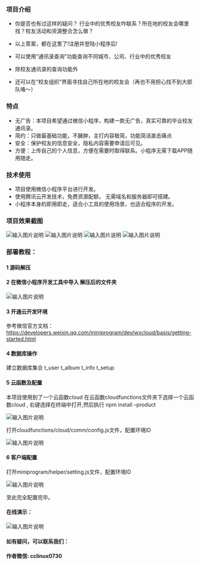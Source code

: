 
### 项目介绍

- 你是否也有过这样的疑问？ 行业中的优秀校友咋联系？所在地的校友会哪里找？校友活动和资源整合怎么做？

- 以上答案，都在这里了!注册并登陆小程序后!

- 可以使用“通讯录查询”功能查询不同城市、公司、行业中的优秀校友
- 除校友通讯录的查询功能外

- 还可以在“校友组织”界面寻找自己所在地的校友会（再也不用担心找不到大部队咯～）


### 特点

- 无广告：本项目希望通过微信小程序，构建一款无广告，真实可靠的毕业校友通讯录。
- 简约：只做最基础功能，不臃肿，主打内容极简，功能简洁直击痛点
- 安全：保护校友的信息安全，隐私内容需要申请后可见。
- 方便：上传自己的个人信息，方便在需要时取得联系。小程序无需下载APP随用随走。


### 技术使用

- 项目使用微信小程序平台进行开发。
- 使用腾讯云开发技术，免费资源配额，	无需域名和服务器即可搭建。
- 小程序本身的即用即走，适合小工具的使用场景，也适合程序的开发。

### 项目效果截图

 ![输入图片说明](https://images.gitee.com/uploads/images/2021/0818/185108_97d44d8d_9601221.png "屏幕截图.png")
 ![输入图片说明](https://images.gitee.com/uploads/images/2021/0818/185219_7d68df93_9601221.png "屏幕截图.png")
![输入图片说明](https://images.gitee.com/uploads/images/2021/0818/185251_195c091a_9601221.png "屏幕截图.png")
![输入图片说明](https://images.gitee.com/uploads/images/2021/0818/185317_54bc83b7_9601221.png "屏幕截图.png")

### 部署教程：

#### 1 源码解压
 

#### 2 在微信小程序开发工具中导入 解压后的文件夹
![输入图片说明](https://images.gitee.com/uploads/images/2020/1122/060102_2f8d8f02_1810934.png "导入.png")


 

#### 3 开通云开发环境
  参考微信官方文档：https://developers.weixin.qq.com/miniprogram/dev/wxcloud/basis/getting-started.html

#### 4 数据库操作
建立数据库集合
t_user
t_album
t_info
t_setup

#### 5 云函数及配置
本项目使用到了一个云函数cloud
在云函数cloudfunctions文件夹下选择一个云函数cloud , 右键选择在终端中打开,然后执行 
npm install –product

![输入图片说明](https://images.gitee.com/uploads/images/2020/1122/060144_cb89de4a_1810934.png "云函数.png")



 

打开cloudfunctions/cloud/comm/config.js文件，配置环境ID

![输入图片说明](https://images.gitee.com/uploads/images/2020/1122/060154_ea7c36a1_1810934.png "云函数配置.png")


 


#### 6  客户端配置
打开miniprogram/helper/setting.js文件，配置环境ID

![输入图片说明](https://images.gitee.com/uploads/images/2020/1122/060203_71503106_1810934.png "客户端配置.png")


 



至此完全配置完毕。

#### 在线演示：
![输入图片说明](https://images.gitee.com/uploads/images/2020/1122/060246_6fd3ef07_1810934.jpeg "小程序qr.jpg")

 


#### 如有疑问，可以联系我们： 
#### 作者微信:  cclinux0730 


